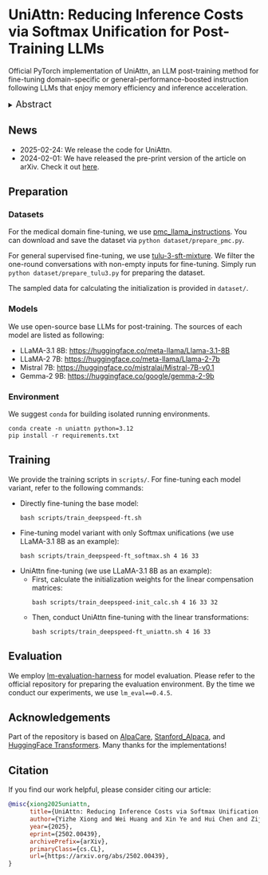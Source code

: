 # UniAttn: Reducing Inference Costs via Softmax Unification for Post-Training LLMs
Official PyTorch implementation of UniAttn, an LLM post-training method for fine-tuning domain-specific or general-performance-boosted instruction following LLMs that enjoy memory efficiency and inference acceleration. 

<details>
  <summary>
  <font size="+1">Abstract</font>
  </summary>
Post-training is essential for adapting Large Language Models (LLMs) to real-world applications. Deploying post-trained models faces significant challenges due to substantial memory overhead and noticeable inference latency. Existing work has identified significant redundancies in LLMs and proposed efficient architectures, namely intra-layer KV sharing and cross-layer KV sharing. However, intra-layer KV sharing still results in high inference costs, while cross-layer KV sharing leads to significant performance degradation. As a result, both methods remain suboptimal for post-training pre-trained LLMs. In this paper, we identify that the \texttt{Softmax} operation is a primary bottleneck for LLM inference and discover that it is actually highly redundant during post-training. We propose Softmax \textbf{Uni}fication in \textbf{Att}e\textbf{n}tion (\textbf{UniAttn}), a novel post-training method that unifies Softmax activations across transformer blocks to reduce LLM inference costs. Additionally, UniAttn adopts a linear projection to compensate for the errors induced by Softmax unification. Experiments show that UniAttn matches the performance of standard post-training while significantly reducing inference costs, outperforming existing efficient architectures during post-training.
</details>

## News

 - 2025-02-24: We release the code for UniAttn.
 - 2024-02-01: We have released the pre-print version of the article on arXiv. Check it out [here](https://www.arxiv.org/abs/2502.00439). 

## Preparation

### Datasets

For the medical domain fine-tuning, we use [pmc_llama_instructions](https://huggingface.co/datasets/axiong/pmc_llama_instructions). You can download and save the dataset via `python dataset/prepare_pmc.py`.

For general supervised fine-tuning, we use [tulu-3-sft-mixture](https://huggingface.co/datasets/allenai/tulu-3-sft-mixture). We filter the one-round conversations with non-empty inputs for fine-tuning. Simply run `python dataset/prepare_tulu3.py` for preparing the dataset.

The sampled data for calculating the initialization is provided in `dataset/`.

### Models

We use open-source base LLMs for post-training. The sources of each model are listed as following:

 - LLaMA-3.1 8B: https://huggingface.co/meta-llama/Llama-3.1-8B
 - LLaMA-2 7B: https://huggingface.co/meta-llama/Llama-2-7b
 - Mistral 7B: https://huggingface.co/mistralai/Mistral-7B-v0.1
 - Gemma-2 9B: https://huggingface.co/google/gemma-2-9b

### Environment

We suggest `conda` for building isolated running environments.

```
conda create -n uniattn python=3.12
pip install -r requirements.txt
```

## Training

We provide the training scripts in `scripts/`. For fine-tuning each model variant, refer to the following commands:

 - Directly fine-tuning the base model: 
   ```
   bash scripts/train_deepspeed-ft.sh
   ```
 - Fine-tuning model variant with only Softmax unifications (we use LLaMA-3.1 8B as an example): 
   ```
   bash scripts/train_deepspeed-ft_softmax.sh 4 16 33
   ```
 - UniAttn fine-tuning (we use LLaMA-3.1 8B as an example):
   - First, calculate the initialization weights for the linear compensation matrices:
     ```
     bash scripts/train_deepspeed-init_calc.sh 4 16 33 32
     ```
   - Then, conduct UniAttn fine-tuning with the linear transformations:
     ```
     bash scripts/train_deepspeed-ft_uniattn.sh 4 16 33
     ``` 

## Evaluation

We employ [lm-evaluation-harness](https://github.com/EleutherAI/lm-evaluation-harness) for model evaluation. Please refer to the official repository for preparing the evaluation environment. By the time we conduct our experiments, we use `lm_eval==0.4.5`.

## Acknowledgements

Part of the repository is based on [AlpaCare](https://github.com/XZhang97666/AlpaCare), [Stanford_Alpaca](https://github.com/tatsu-lab/stanford_alpaca), and [HuggingFace Transformers](https://github.com/huggingface/transformers). Many thanks for the implementations!

## Citation

If you find our work helpful, please consider citing our article:

```BibTeX
@misc{xiong2025uniattn,
      title={UniAttn: Reducing Inference Costs via Softmax Unification for Post-Training LLMs}, 
      author={Yizhe Xiong and Wei Huang and Xin Ye and Hui Chen and Zijia Lin and Haoran Lian and Zhenpeng Su and Jungong Han and Guiguang Ding},
      year={2025},
      eprint={2502.00439},
      archivePrefix={arXiv},
      primaryClass={cs.CL},
      url={https://arxiv.org/abs/2502.00439}, 
}
```